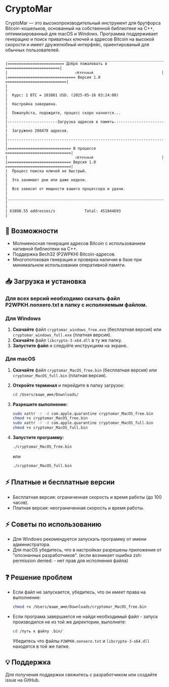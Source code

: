 # CryptoMar

CryptoMar — это высокопроизводительный инструмент для брутфорса Bitcoin-кошельков, основанный на собственной библиотеке на C++, оптимизированный для macOS и Windows. Программа поддерживает генерацию и поиск приватных ключей и адресов Bitcoin на высокой скорости и имеет дружелюбный интерфейс, ориентированый для обычных пользователей.

```plaintext
 _____________________________________________________________________
|========================= Добро пожаловать в ========================|
|                              ᴄʀʏᴘᴛᴏᴍᴀʀ                              |
|============================== Версия 1.0 ===========================|
|                                                                     |
|  Курс: 1 BTC = 103881 USD. (2025-05-16 03:24:08)                    |
|  Настройка завершена.                                               |
|  Пожалуйста, подождите, процесс скоро начнется...                   |
|----------------------Загрузка адресов в память----------------------|
|  Загружено 208478 адресов.                                          |
|---------------------------------------------------------------------|
|============================ В процессе =============================|
|                              ᴄʀʏᴘᴛᴏᴍᴀʀ                              |
|============================ Версия 1.0 =============================|
|  Процесс поиска ключей не быстрый.                                  |
|  Это занимает дни или даже недели.                                  |
|  Все зависит от мощности вашего процессора и удачи.                 |
|_____________________________________________________________________|
|                                                                     |
| 63898.55 addresses/s             Total: 451844693                   |
```

## 🚀 Возможности

* Молниеносная генерация адресов Bitcoin с использованием нативной библиотеки на C++.
* Поддержка Bech32 (P2WPKH) Bitcoin-адресов.
* Многопотоковая генерация и проверка наличия в базе при минимальном использовании оперативной памяти.
  
## 📥 Загрузка и установка

### Для всех версий необходимо скачать файл P2WPKH.nonxero.txt в папку с исполняемым файлом.

### Для Windows

1. **Скачайте** файл `cryptomar_windows_free.exe` (бесплатная версия) или `cryptomar_windows_full.exe` (платная версия).
2. **Скачайте** файл `libcrypto-3-x64.dll` в ту же папку.
3. **Запустите файл** и следуйте инструкциям на экране.

### Для macOS

1. **Скачайте** файл `cryptomar_MacOS_free.bin` (бесплатная версия) или `cryptomar_MacOS_full.bin` (платная версия).
2. **Откройте терминал** и перейдите в папку загрузок:

   ```bash
   cd /Users/ваше_имя/Downloads/
   ```
3. **Разрешите выполнение:**

   ```bash
   sudo xattr -r -d com.apple.quarantine cryptomar_MacOS_free.bin
   chmod +x cryptomar_MacOS_free.bin
   sudo xattr -r -d com.apple.quarantine cryptomar_MacOS_full.bin
   chmod +x cryptomar_MacOS_full.bin
   ```
4. **Запустите программу:**

   ```bash
   ./cryptomar_MacOS_free.bin
   ```
   или
   
   ```bash
   ./cryptomar_MacOS_full.bin
   ```

## ⚡ Платные и бесплатные версии

* Бесплатная версия: ограниченная скорость и время работы (до 100 часов).
* Платная версия: неограниченная скорость и время работы.

## ⚡ Советы по использованию

* Для Windows рекомендуется запускать программу от имени администратора.
* Для macOS убедитесь, что в настройках разрешены приложения от "опознанных разработчиков".
  (если возникает ошибка zsh: permission denied: - нет прав для исполнения файла)

## ❓ Решение проблем

* Если файл не запускается, убедитесь, что он имеет права на выполнение:

  ```bash
  chmod +x /Users/ваше_имя/Downloads/cryptomar_MacOS_free.bin
  ```

* Если програма завершается не найдя необходимый файл - запуск производился не
  из той же директории, выполните:
  ```bash
  cd /путь к файлу .bin/
  ```
  Убедитесь что файлы `P2WPKH.nonxero.txt` и `libcrypto-3-x64.dll` находятся в
  той же папке.

## 💡 Поддержка

Для получения поддержки свяжитесь с разработчиком или создайте issue на GitHub.
